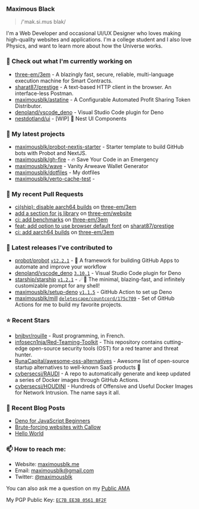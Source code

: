 ### Maximous Black

> /'mak.si.mus blak/

I'm a Web Developer and occasional UI/UX Designer who loves making high-quality websites and applications. I'm a college
student and I also love Physics, and want to learn more about how the Universe works.

### 👷 Check out what I'm currently working on

- [three-em/3em](https://github.com/three-em/3em) - A blazingly fast, secure, reliable, multi-language execution machine for Smart Contracts.
- [sharat87/prestige](https://github.com/sharat87/prestige) - A text-based HTTP client in the browser. An interface-less Postman.
- [maximousblk/astatine](https://github.com/maximousblk/astatine) - A Configurable Automated Profit Sharing Token Distributor.
- [denoland/vscode_deno](https://github.com/denoland/vscode_deno) - Visual Studio Code plugin for Deno
- [nestdotland/ui](https://github.com/nestdotland/ui) - [WIP] 💄 Nest UI Components

### 🌱 My latest projects

- [maximousblk/probot-nextjs-starter](https://github.com/maximousblk/probot-nextjs-starter) - Starter template to build GitHub bots with Probot and NextJS.
- [maximousblk/gh-fire](https://github.com/maximousblk/gh-fire) - 🔥 Save Your Code in an Emergency
- [maximousblk/wave](https://github.com/maximousblk/wave) - Vanity Arweave Wallet Generator
- [maximousblk/dotfiles](https://github.com/maximousblk/dotfiles) - My dotfiles
- [maximousblk/verto-cache-test](https://github.com/maximousblk/verto-cache-test) - 

### 🔨 My recent Pull Requests

- [ci(ship): disable aarch64 builds](https://github.com/three-em/3em/pull/117) on [three-em/3em](https://github.com/three-em/3em)
- [add a section for js library](https://github.com/three-em/website/pull/6) on [three-em/website](https://github.com/three-em/website)
- [ci: add benchmarks](https://github.com/three-em/3em/pull/114) on [three-em/3em](https://github.com/three-em/3em)
- [feat: add option to use browser default font](https://github.com/sharat87/prestige/pull/15) on [sharat87/prestige](https://github.com/sharat87/prestige)
- [ci: add aarch64 builds](https://github.com/three-em/3em/pull/108) on [three-em/3em](https://github.com/three-em/3em)

### 🔭 Latest releases I've contributed to

- [probot/probot](https://github.com/probot/probot) [`v12.2.1`](https://github.com/probot/probot/releases/tag/v12.2.1) - 🤖 A framework for building GitHub Apps to automate and improve your workflow
- [denoland/vscode_deno](https://github.com/denoland/vscode_deno) [`3.10.1`](https://github.com/denoland/vscode_deno/releases/tag/3.10.1) - Visual Studio Code plugin for Deno
- [starship/starship](https://github.com/starship/starship) [`v1.2.1`](https://github.com/starship/starship/releases/tag/v1.2.1) - ☄🌌️  The minimal, blazing-fast, and infinitely customizable prompt for any shell!
- [maximousblk/setup-deno](https://github.com/maximousblk/setup-deno) [`v1.1.5`](https://github.com/maximousblk/setup-deno/releases/tag/v1.1.5) - GitHub Action to set up Deno
- [maximousblk/mill](https://github.com/maximousblk/mill) [`deletescape/countcord/175c709`](https://github.com/maximousblk/mill/releases/tag/deletescape%2Fcountcord%2F175c709) - Set of GitHub Actions for me to build my favorite projects.

### ⭐ Recent Stars

- [bnjbvr/rouille](https://github.com/bnjbvr/rouille) - Rust programming, in French.
- [infosecn1nja/Red-Teaming-Toolkit](https://github.com/infosecn1nja/Red-Teaming-Toolkit) - This repository contains cutting-edge open-source security tools (OST) for a red teamer and threat hunter.
- [RunaCapital/awesome-oss-alternatives](https://github.com/RunaCapital/awesome-oss-alternatives) - Awesome list of open-source startup alternatives to well-known SaaS products 🚀
- [cybersecsi/RAUDI](https://github.com/cybersecsi/RAUDI) - A repo to automatically generate and keep updated a series of Docker images through GitHub Actions.
- [cybersecsi/HOUDINI](https://github.com/cybersecsi/HOUDINI) - Hundreds of Offensive and Useful Docker Images for Network Intrusion. The name says it all.

### 📰 Recent Blog Posts

- [Deno for JavaScript Beginners](https://maximousblk.me/posts/deno-for-javascript-beginners)
- [Brute-forcing websites with Callow](https://maximousblk.me/posts/callow-bruteforce-tool)
- [Hello World](https://maximousblk.me/posts/hello-world)

### 📫 How to reach me:

- Website: [maximousblk.me](https://maximousblk.me/)
- Email: [maximousblk@gmail.com](mailto:maximousblk@gmail.com)
- Twitter: [@maximousblk](https://twitter.com/maximousblk)

You can also ask me a question on my [Public AMA](https://github.com/maximousblk/maximousblk/discussions/new?category=ama)

My PGP Public Key: [`EC7B EE3B 0561 BF2F`](https://keybase.io/maximousblk/pgp_keys.asc)
